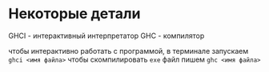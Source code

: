 # Некоторые детали

GHCI - интерактивный интерпретатор
GHC - компилятор

чтобы интерактивно работать с программой, в терминале запускаем `ghci <имя файла>`
чтобы скомпилировать `exe` файл пишем `ghc <имя файла>`
